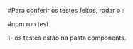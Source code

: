 #Para conferir os testes feitos, rodar o :

#npm run test


1- os testes estão na pasta components.
